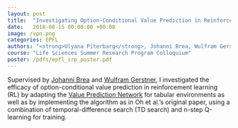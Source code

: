 ```yaml
---
layout: post
title:  "Investigating Option-Conditional Value Prediction in Reinforcement Learning"
date:   2018-08-15 00:00:00 +00:00
image: /vpn.png
categories: EPFL
authors: "<strong>Ulyana Piterbarg</strong>, Johanni Brea, Wulfram Gerstner"
course: "Life Sciences Summer Research Program Colloquium"
poster: /pdfs/epfl_srp_poster.pdf
---
```

Supervised by <a href="https://scholar.google.ch/citations?user=nZ0m0xUAAAAJ&hl=de">Johanni Brea</a> and <a href="https://lcnwww.epfl.ch/gerstner/">Wulfram Gerstner</a>, I investigated the efficacy of option-conditional value prediction in reinforcement learning (RL) by adapting the <a href="https://papers.nips.cc/paper/2017/file/ffbd6cbb019a1413183c8d08f2929307-Paper.pdf">Value Prediction Network</a> for tabular environments as well as by implementing the algorithm as in Oh et al.’s original paper, using a combination of temporal-difference search (TD search) and n-step Q-learning for training. 